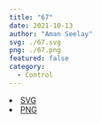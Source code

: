 ```yaml
---
title: "67"
date: 2021-10-13
author: "Aman Seelay"
svg: ./67.svg
png: ./67.png
featured: false
category:
  - Control
---
```


<li><a href="./67.svg" download className="btn-svg">SVG</a></li>
<li><a href="./67.png" download className="btn-png">PNG</a></li>
